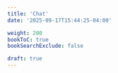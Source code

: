 ```yaml
---
title: 'Chat'
date: '2025-09-17T15:44:25-04:00'

weight: 200
bookToC: true
bookSearchExclude: false

draft: true
---
```

